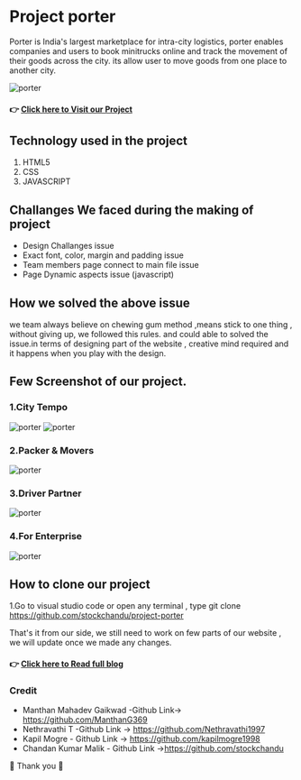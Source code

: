 # **Project porter**
Porter is India's largest marketplace for intra-city logistics, porter enables companies and users to book minitrucks online and track the movement of their goods across the city.
its allow user to move goods from one place to another city.

![porter](https://miro.medium.com/max/700/1*BpgRdBD9-FfbejqnuGRWUA.png)


#### 👉 [ Click here to Visit our Project](https://projectporter.netlify.app/)


## Technology used in the project
1. HTML5
2. CSS
3. JAVASCRIPT

## Challanges We faced during the making of project
* Design Challanges issue
* Exact font, color, margin and padding issue
* Team members page connect to main file issue
* Page Dynamic aspects issue (javascript)

## How we solved the above issue
we team always believe on chewing gum method ,means stick to one thing , without giving up, we followed this rules. and could able to solved the issue.in terms of designing part of the website , creative mind required and it happens when you play with the design.

## Few Screenshot of our project.

### 1.City Tempo
![porter](https://miro.medium.com/max/700/1*BpgRdBD9-FfbejqnuGRWUA.png)
![porter](https://miro.medium.com/max/700/1*tukPH3Wb-i7eb7O5qrUZEg.png)

### 2.Packer & Movers
![porter](https://miro.medium.com/max/700/1*6ynp1NvAvZTJH8PobkHe7w.png)

### 3.Driver Partner
![porter](https://miro.medium.com/max/700/1*2TkhwXoivjNZqGjyHLZlcA.png)

### 4.For Enterprise
![porter](https://miro.medium.com/max/700/1*gxUkh9lOsXTwAU-V8B3INw.png)



## How to clone our project
1.Go to visual studio code or open any terminal , type git clone https://github.com/stockchandu/project-porter

That's it from our side, we still need to work on few parts of our website , we will update once we made any changes.

#### 👉 [ Click here to Read full blog](https://medium.com/@malikchandan926/cloning-of-porter-in-website-within-5-days-using-html-css-and-javascript-d58a09b8b8cd)

### Credit
* Manthan Mahadev Gaikwad -Github Link-> https://github.com/ManthanG369
* Nethravathi T -Github Link -> https://github.com/Nethravathi1997
* Kapil Mogre - Github Link -> https://github.com/kapilmogre1998
* Chandan Kumar Malik - Github Link ->https://github.com/stockchandu

🙏 Thank you 🙏

